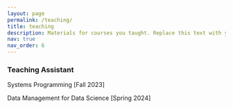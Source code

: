 ```yaml
---
layout: page
permalink: /teaching/
title: teaching
description: Materials for courses you taught. Replace this text with your description.
nav: true
nav_order: 6
---
```


### Teaching Assistant
Systems Programming [Fall 2023]

Data Management for Data Science [Spring 2024]